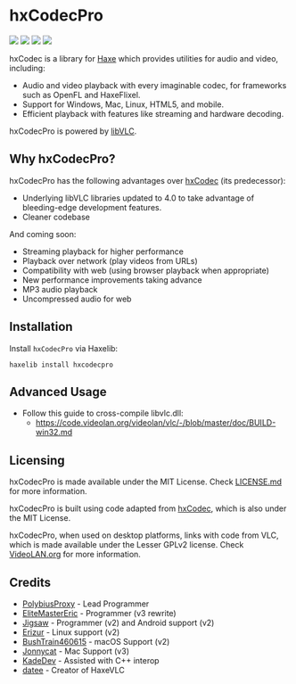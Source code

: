 # hxCodecPro

![](https://badgen.net/github/star/polybiusproxy/hxcodec) ![](https://badgen.net/github/open-issues/polybiusproxy/hxcodec) ![](https://badgen.net/github/contributors/polybiusproxy/hxcodec) ![](https://badgen.net/badge/license/MIT/blue)

hxCodec is a library for [Haxe](https://haxe.org/) which provides utilities for audio and video, including:

- Audio and video playback with every imaginable codec, for frameworks such as OpenFL and HaxeFlixel.
- Support for Windows, Mac, Linux, HTML5, and mobile.
- Efficient playback with features like streaming and hardware decoding.

hxCodecPro is powered by [libVLC](https://www.videolan.org/vlc/libvlc.html).

## Why hxCodecPro?

hxCodecPro has the following advantages over [hxCodec](https://github.com/polybiusproxy/hxCodec/) (its predecessor):
- Underlying libVLC libraries updated to 4.0 to take advantage of bleeding-edge development features.
- Cleaner codebase

And coming soon:
- Streaming playback for higher performance
- Playback over network (play videos from URLs)
- Compatibility with web (using browser playback when appropriate)
- New performance improvements taking advance
- MP3 audio playback
- Uncompressed audio for web

## Installation

Install `hxCodecPro` via Haxelib:

```
haxelib install hxcodecpro
```

## Advanced Usage

- Follow this guide to cross-compile libvlc.dll:
    - https://code.videolan.org/videolan/vlc/-/blob/master/doc/BUILD-win32.md

## Licensing

hxCodecPro is made available under the MIT License. Check [LICENSE.md](./LICENSE.md) for more information.

hxCodecPro is built using code adapted from [hxCodec](https://github.com/polybiusproxy/hxCodec/), which is also under the MIT License.

hxCodecPro, when used on desktop platforms, links with code from VLC, which is made available under the Lesser GPLv2 license. Check [VideoLAN.org](https://www.videolan.org/legal.html) for more information. 

## Credits
- [PolybiusProxy](https://github.com/polybiusproxy) - Lead Programmer
- [EliteMasterEric](https://github.com/EliteMasterEric) - Programmer (v3 rewrite)
- [Jigsaw](https://github.com/MAJigsaw77) - Programmer (v2) and Android support (v2)
- [Erizur](https://github.com/Erizur) - Linux support (v2)
- [BushTrain460615](https://github.com/BushTrain460615) - macOS Support (v2)
- [Jonnycat](https://github.com/JonnycatMeow) - Mac Support (v3)
- [KadeDev](https://github.com/KadeDev) - Assisted with C++ interop
- [datee](https://github.com/datee) - Creator of HaxeVLC
